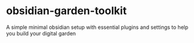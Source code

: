 # obsidian-garden-toolkit
A simple minimal obsidian setup with essential plugins and settings to help you build your digital garden
